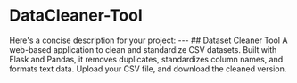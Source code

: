 # DataCleaner-Tool
Here's a concise description for your project:  ---  ## Dataset Cleaner Tool  A web-based application to clean and standardize CSV datasets. Built with Flask and Pandas, it removes duplicates, standardizes column names, and formats text data. Upload your CSV file, and download the cleaned version. 

